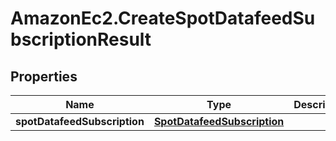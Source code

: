 # AmazonEc2.CreateSpotDatafeedSubscriptionResult

## Properties

Name | Type | Description | Notes
------------ | ------------- | ------------- | -------------
**spotDatafeedSubscription** | [**SpotDatafeedSubscription**](SpotDatafeedSubscription.md) |  | [optional] 


